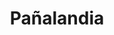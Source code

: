 ---
title: "Pañalandia"
url: /ciudad-autonoma-de-buenos-aires/panalandia/
shop: artículos para bebés
---